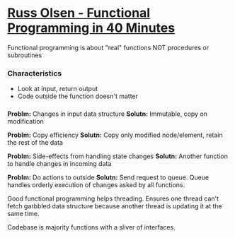 # [Russ Olsen - Functional Programming in 40 Minutes](https://www.youtube.com/watch?v=0if71HOyVjY)


Functional programming is about "real" functions
    NOT procedures or subroutines

### Characteristics
* Look at input, return output
* Code outside the function doesn't matter

### 
**Problm:** Changes in input data structure
**Solutn:** Immutable, copy on modification

**Problm:** Copy efficiency
**Solutn:** Copy only modified node/element, retain the rest of the data

**Problm:** Side-effects from handling state changes
**Solutn:** Another function to handle changes in incoming data

**Problm:** Do actions to outside
**Solutn:** Send request to queue. Queue handles orderly execution of changes asked by all functions.

Good functional programming helps threading. Ensures one thread can't fetch garbbled data structure because another thread is updating it at the same time.

Codebase is majority functions with a sliver of interfaces.
